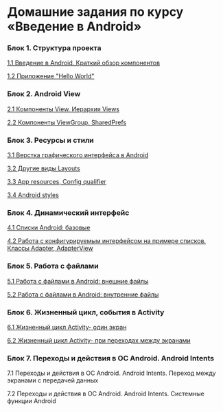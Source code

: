 # Домашние задания по курсу «Введение в Android»

### Блок 1. Структура проекта

[1.1	Введение в Android. Краткий обзор компонентов](/1.1.android-components/)

[1.2	Приложение "Hello World"](/1.2.hello-world/)

### Блок 2. Android View

[2.1	Компоненты View. Иерархия Views](/2.1.view_components/)

[2.2	Компоненты ViewGroup. SharedPrefs](/2.2_viewgroups_sharedpref/)

### Блок 3. Ресурсы и стили

[3.1	Верстка графического интерфейса в Android](/3.1.Layouts/)

[3.2	Другие виды Layouts](/3.2.OtherLayouts/)

[3.3	App resources, Config qualifier](/3.3.AppResources/)

[3.4	Android styles](/3.4.AndroidStyles/)

### Блок 4. Динамический интерфейс

[4.1	Списки Android: базовые](/4.1.listview/)

[4.2	Работа с конфигурируемым интерфейсом на примере списков. Классы Adapter, AdapterView](/4.2.Adapter/)

### Блок 5. Работа с файлами

[5.1	Работа с файлами в Android: внешние файлы](/5.1.External/)

[5.2	Работа с файлами в Android: внутренние файлы](/5.2.Internal/)

### Блок 6. Жизненный цикл, события в Activity

[6.1	Жизненный цикл Activity- один экран](/6.1.Activity/)

[6.2	Жизненный цикл Activity- при переходах между экранами](/6.2.Activity-2/)

### Блок 7. Переходы и действия в ОС Android. Android Intents

7.1	Переходы и действия в ОС Android. Android Intents. Переход между экранами с передачей данных

7.2	Переходы и действия в ОС Android. Android Intents. Системные функции Android


